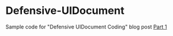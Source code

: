 Defensive-UIDocument
====================

Sample code for "Defensive UIDocument Coding" blog post
[Part 1](http://www.silverbaytech.com/2012/12/31/defensive-uidocument-coding-part-1/ "Part 1")

